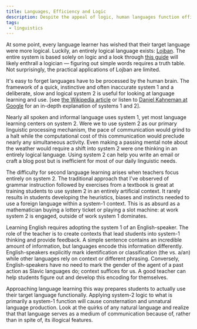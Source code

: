 ```yaml
---
title: Languages, Efficiency and Logic
description: Despite the appeal of logic, human languages function efficiently because they aren't logical  
tags:
 - linguistics
---
```

At some point, every language learner has wished that their target language were more logical. Luckily, an entirely logical language exists: <a href="https://en.wikipedia.org/wiki/Lojban" target="_blank">Lojban</a>. The entire system is based solely on logic and a look through <a href="https://mw.lojban.org/papri/How_to_say_it_in_Lojban" target="_blank">this guide</a> will likely enthrall a logician — figuring out simple words requires a truth table. Not surprisingly, the practical applications of Lojban are limited.

It's easy to forget languages have to be processed by the human brain. The framework of a quick, instinctive and often inaccurate system 1 and a deliberate, slow and logical system 2 is useful for looking at language learning and use. [see <a href="https://en.wikipedia.org/wiki/Dual_process_theory#Dual-process_accounts_of_reasoning" target="_blank">the Wikipedia article</a> or listen to <a href="https://www.youtube.com/watch?v=CjVQJdIrDJ0" target="_blank">Daniel Kahneman at Google</a> for an in-depth explanation of systems 1 and 2].

Nearly all spoken and informal language uses system 1, yet most language learning centers on system 2. Were we to use system 2 as our primary linguistic processing mechanism, the pace of communication would grind to a halt while the computational cost of this communication would preclude nearly any simultaneous activity. Even making a passing mental note about the weather would require a shift into system 2 were one thinking in an entirely logical language. Using system 2 can help you write an email or craft a blog post but is inefficient for most of our daily linguistic needs.

The difficulty for second language learning arises when teachers focus entirely on system 2. The traditional approach that I've observed of grammar instruction followed by exercises from a textbook is great at training students to use system 2 in an entirely artificial context. It rarely results in students developing the heuristics, biases and instincts needed to use a foreign language within a system-1 context. This is as absurd as a mathematician buying a lottery ticket or playing a slot machine: at work system 2 is engaged, outside of work system 1 dominates.

Learning English requires adopting the system 1 of an English-speaker. The role of the teacher is to create contexts that lead students into system-1 thinking and provide feedback. A simple sentence contains an incredible amount of information, but languages encode this information differently. English-speakers explicitly mark identification or classification (the vs. a/an) while other languages rely on context or different phrasing. Conversely, English-speakers have no need to mark the gender of the agent of a past action as Slavic languages do; context suffices for us. A good teacher can help students figure out and develop this encoding for themselves.

Approaching language learning this way prepares students to actually use their target language functionally. Applying system-2 logic to what is primarily a system-1 function will cause consternation and unnatural language production. Look at the quirks of any natural language and realize that that language serves as a medium of communication because of, rather than in spite of, its illogical features.  
